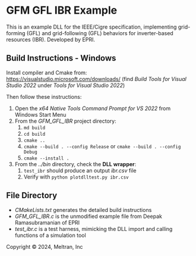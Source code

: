 # GFM GFL IBR Example

This is an example DLL for the IEEE/Cigre specification, implementing grid-forming (GFL) 
and grid-following (GFL) behaviors for inverter-based resources (IBR). Developed by EPRI.

## Build Instructions - Windows

Install compiler and Cmake from: https://visualstudio.microsoft.com/downloads/
(find *Build Tools for Visual Studio 2022* under *Tools for Visual Studio 2022*)

Then follow these instructions:

1. Open the *x64 Native Tools Command Prompt for VS 2022* from Windows Start Menu
2. From the _GFM_GFL_IBR_ project directory:
    1. `md build`
    2. `cd build`
    3. `cmake ..`
    4. `cmake --build . --config Release` or `cmake --build . --config Debug`
    5. `cmake --install .`
3. From the _../bin_ directory, check the **DLL wrapper**:
    1. `test_ibr` should produce an output _ibr.csv_ file
    2. Verify with `python plotdlltest.py ibr.csv`

## File Directory

- _CMakeLists.txt_ generates the detailed build instructions
- _GFM_GFL_IBR.c_ is the unmodified example file from Deepak Ramasubramanian of EPRI
- _test_ibr.c_ is a test harness, mimicking the DLL import and calling functions of a simulation tool

Copyright &copy; 2024, Meltran, Inc
